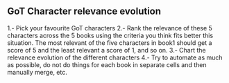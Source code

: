 ## GoT Character relevance evolution

1.- Pick your favourite GoT characters
2.- Rank the relevance of these 5 characters across the 5 books using the criteria you think fits better this situation. The most relevant of the five characters in book1 should get a score of 5 and the least relevant a score of 1, and so on.
3.- Chart the relevance evolution of the different characters
4.- Try to automate as much as possible, do not do things for each book in separate cells and then manually merge, etc.
